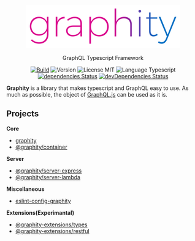 <p align="center">
  <img src="./logo.png" alt="graphity" width="400" />
</p>

<p align="center">GraphQL Typescript Framework</p>

<p align="center">
  <a href="https://github.com/wan2land/graphity/actions?query=workflow%3A%22Node.js+CI%22"><img alt="Build" src="https://img.shields.io/github/workflow/status/wan2land/graphity/Node.js%20CI?logo=github&style=flat-square" /></a>
  <img alt="Version" src="https://img.shields.io/badge/dynamic/json?style=flat-square&color=fe7d37&label=version&query=%24.version&url=https%3A%2F%2Fraw.githubusercontent.com%2Fwan2land%2Fgraphity%2Fmaster%2Flerna.json" />
  <img alt="License MIT" src="https://img.shields.io/badge/license-MIT-97ca00.svg?style=flat-square" />
  <img alt="Language Typescript" src="https://img.shields.io/badge/language-Typescript-007acc.svg?style=flat-square" />
  <br />
  <a href="https://david-dm.org/wan2land/graphity"><img alt="dependencies Status" src="https://img.shields.io/david/wan2land/graphity.svg?style=flat-square" /></a>
  <a href="https://david-dm.org/wan2land/graphity?type=dev"><img alt="devDependencies Status" src="https://img.shields.io/david/dev/wan2land/graphity.svg?style=flat-square" /></a>
</p>

**Graphity** is a library that makes typescript and GraphQL easy to use. As much as possible, the object of [GraphQL.js](https://github.com/graphql/graphql-js) can be used as it is.

## Projects

**Core**

- [graphity](./packages/graphity)
- [@graphity/container](./packages/graphity-container)

**Server**

- [@graphity/server-express](./packages/graphity-server-express)
- [@graphity/server-lambda](./packages/graphity-server-lambda)

**Miscellaneous**

- [eslint-config-graphity](./packages/eslint-config-graphity)

**Extensions(Experimantal)**

- [@graphity-extensions/types](./extensions/types)
- [@graphity-extensions/restful](./extensions/restful)
